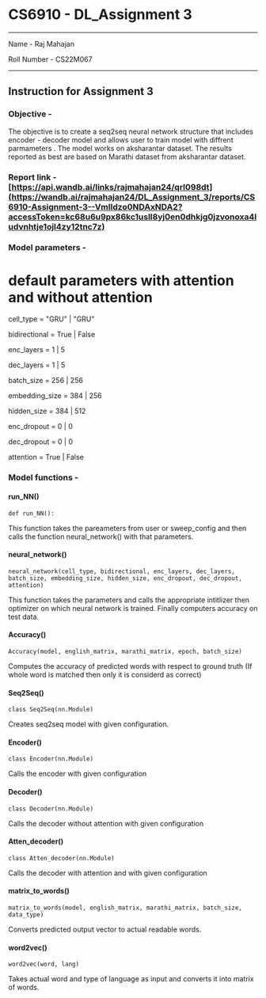 # CS6910 - DL_Assignment 3
***
Name -  Raj Mahajan 


Roll Number -  CS22M067
***

## Instruction for Assignment 3

### Objective -

The objective is to create a seq2seq neural network structure that includes encoder - decoder model  and allows user to train model with diffrent parmameters . The model works on aksharantar dataset. The results reported as best are based on Marathi dataset from aksharantar dataset.

### Report link -  [https://api.wandb.ai/links/rajmahajan24/qrl098dt](https://wandb.ai/rajmahajan24/DL_Assignment_3/reports/CS6910-Assignment-3--Vmlldzo0NDAxNDA2?accessToken=kc68u6u9px86kc1usll8yj0en0dhkjg0jzvonoxa4ludvnhtje1ojl4zy12tnc7z)

### Model parameters - 
# default parameters with attention and without attention
cell_type = "GRU" | "GRU"

bidirectional = True | False

enc_layers = 1 | 5

dec_layers = 1 | 5

batch_size = 256 | 256

embedding_size = 384 | 256

hidden_size = 384 | 512
 
enc_dropout = 0 | 0

dec_dropout = 0 | 0

attention = True | False


### Model functions -

#### run_NN()
```
def run_NN():
```
This function takes the pareameters from user or sweep_config and then calls the function neural_network() with that parameters.

#### neural_network()
```
neural_network(cell_type, bidirectional, enc_layers, dec_layers, batch_size, embedding_size, hidden_size, enc_dropout, dec_dropout, attention)
```
This function takes the parameters and calls the appropriate intitlizer then optimizer on which neural network is trained. Finally computers accuracy on test data. 

#### Accuracy()
```
Accuracy(model, english_matrix, marathi_matrix, epoch, batch_size)
```
Computes the accuracy of predicted words with respect to ground truth (If whole word is matched then only it is considerd as correct)


#### Seq2Seq()
```
class Seq2Seq(nn.Module)
```
Creates seq2seq model with given configuration.

#### Encoder()
```
class Encoder(nn.Module)
```
Calls the encoder with given configuration

#### Decoder()
```
class Decoder(nn.Module)
```
Calls the decoder without attention with given configuration

#### Atten_decoder()
```
class Atten_decoder(nn.Module)
```
Calls the decoder with attention and with given configuration

#### matrix_to_words()
```
matrix_to_words(model, english_matrix, marathi_matrix, batch_size, data_type)
```
Converts predicted output vector to actual readable words.

#### word2vec()
```
word2vec(word, lang)
```
Takes actual word and type of language as input and converts it into matrix of words.
